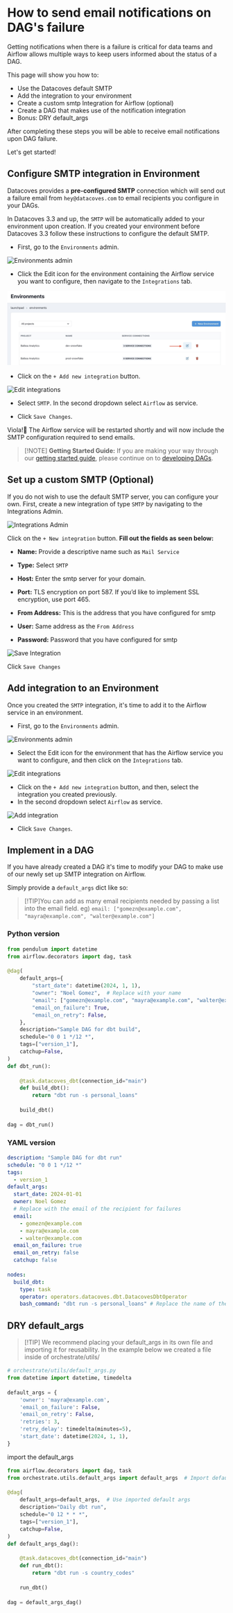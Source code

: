 # How to send email notifications on DAG's failure

Getting notifications when there is a failure is critical for data teams and Airflow allows multiple ways to keep users informed about the status of a DAG.

This page will show you how to:

- Use the Datacoves default SMTP 
- Add the integration to your environment
- Create a custom smtp Integration for Airflow (optional)
- Create a DAG that makes use of the notification integration
- Bonus: DRY default_args

After completing these steps you will be able to receive email notifications upon DAG failure. 

Let's get started! 

## Configure SMTP integration in Environment

Datacoves provides a **pre-configured SMTP** connection which will send out a failure email from `hey@datacoves.com` to email recipients you configure in your DAGs.

In Datacoves 3.3 and up, the `SMTP` will be automatically added to your environment upon creation. If you created your environment before Datacoves 3.3 follow these instructions to configure the default SMTP.

- First, go to the `Environments` admin.

![Environments admin](./assets/menu_environments.gif)

- Click the Edit icon for the environment containing the Airflow service you want to configure, then navigate to the `Integrations` tab.

![Edit Icon](assets/environment_edit_icon.jpg)

- Click on the `+ Add new integration` button. 

![Edit integrations](./assets/edit_integrations.png)

- Select `SMTP`. In the second dropdown select `Airflow` as service. 

<!-- uncomment image when SMTP is change to DATACOVES_SMTP -->
<!-- ![Add default integration](assets/add_smtp_datacoves.jpg) -->

- Click `Save Changes`. 

Viola!🎉 The Airflow service will be restarted shortly and will now include the SMTP configuration required to send emails.

>[!NOTE] **Getting Started Guide:** If you are making your way through our [getting started guide](/getting-started/Admin/README.md), please continue on to [developing DAGs](getting-started/Admin/creating-airflow-dags.md).

## Set up a custom SMTP (Optional)

If you do not wish to use the default SMTP server, you can configure your own.
First, create a new integration of type `SMTP` by navigating to the Integrations Admin.

![Integrations Admin](./assets/menu_integrations.gif)

Click on the `+ New integration` button. **Fill out the fields as seen below:**

- **Name:** Provide a descriptive name such as `Mail Service `

- **Type:** Select `SMTP`

- **Host:** Enter the smtp server for your domain. 

- **Port:** TLS encryption on port 587. If you’d like to implement SSL encryption, use port 465. 

- **From Address:** This is the address that you have configured for smtp

- **User:** Same address as the `From Address` 

- **Password:** Password that you have configured for smtp

![Save Integration](./assets/save_smtp_integration.png)

Click `Save Changes`

## Add integration to an Environment

Once you created the `SMTP` integration, it's time to add it to the Airflow service in an environment.

- First, go to the `Environments` admin.

![Environments admin](./assets/menu_environments.gif)

- Select the Edit icon for the environment that has the Airflow service you want to configure, and then click on the `Integrations` tab.

![Edit integrations](./assets/edit_integrations.png)

- Click on the `+ Add new integration` button, and then, select the integration you created previously. 
- In the second dropdown select `Airflow` as service.

![Add integration](./assets/add_smtp_integration.png)

- Click `Save Changes`. 

## Implement in a DAG

If you have already created a DAG it's time to modify your DAG to make use of our newly set up SMTP integration on Airflow. 

Simply provide a `default_args` dict like so:

>[!TIP]You can add as many email recipients needed by passing a list into the email field. eg) `email: ["gomezn@example.com", "mayra@example.com", "walter@example.com"]` 

### Python version

```python
from pendulum import datetime
from airflow.decorators import dag, task

@dag(
    default_args={
        "start_date": datetime(2024, 1, 1),
        "owner": "Noel Gomez",  # Replace with your name
        "email": ["gomezn@example.com", "mayra@example.com", "walter@example.com"], 
        "email_on_failure": True,
        "email_on_retry": False,
    },
    description="Sample DAG for dbt build",
    schedule="0 0 1 */12 *",
    tags=["version_1"],
    catchup=False,
)
def dbt_run():

    @task.datacoves_dbt(connection_id="main")  
    def build_dbt():
        return "dbt run -s personal_loans"

    build_dbt()  

dag = dbt_run()
```

### YAML version

```yaml
description: "Sample DAG for dbt run"
schedule: "0 0 1 */12 *"
tags:
  - version_1
default_args:
  start_date: 2024-01-01
  owner: Noel Gomez
  # Replace with the email of the recipient for failures
  email: 
    - gomezn@example.com
    - mayra@example.com 
    - walter@example.com
  email_on_failure: true
  email_on_retry: false
  catchup: false

nodes:
  build_dbt:
    type: task
    operator: operators.datacoves.dbt.DatacovesDbtOperator
    bash_command: "dbt run -s personal_loans" # Replace the name of the model
```

## DRY default_args 

>[!TIP] We recommend placing your default_args in its own file and importing it for reusability. In the example below we created a file inside of orchestrate/utils/

```python
# orchestrate/utils/default_args.py
from datetime import datetime, timedelta

default_args = {
    'owner': 'mayra@example.com',
    'email_on_failure': False,
    'email_on_retry': False,
    'retries': 3,
    'retry_delay': timedelta(minutes=5),
    'start_date': datetime(2024, 1, 1),
}

```

import the default_args
```python
from airflow.decorators import dag, task
from orchestrate.utils.default_args import default_args  # Import default args

@dag(
    default_args=default_args,  # Use imported default args
    description="Daily dbt run",
    schedule="0 12 * * *",
    tags=["version_1"],
    catchup=False,
)
def default_args_dag():

    @task.datacoves_dbt(connection_id="main")  
    def run_dbt():
        return "dbt run -s country_codes"

    run_dbt()  

dag = default_args_dag()
```